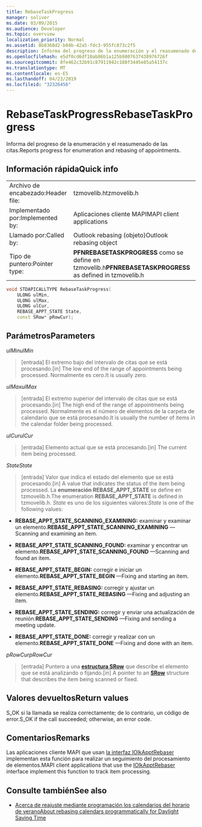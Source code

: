 ```yaml
---
title: RebaseTaskProgress
manager: soliver
ms.date: 03/09/2015
ms.audience: Developer
ms.topic: overview
localization_priority: Normal
ms.assetid: 8b8368d2-b04b-42a5-fdc3-955fc873c2f5
description: Informa del progreso de la enumeración y el reasumenado de las citas.
ms.openlocfilehash: e5df0cd6df10ab86b1a125b9807637438976726f
ms.sourcegitcommit: 8fe462c32b91c87911942c188f3445e85a54137c
ms.translationtype: MT
ms.contentlocale: es-ES
ms.lasthandoff: 04/23/2019
ms.locfileid: "32326456"
---
```

# <a name="rebasetaskprogress"></a><span data-ttu-id="1597a-103">RebaseTaskProgress</span><span class="sxs-lookup"><span data-stu-id="1597a-103">RebaseTaskProgress</span></span>

<span data-ttu-id="1597a-104">Informa del progreso de la enumeración y el reasumenado de las citas.</span><span class="sxs-lookup"><span data-stu-id="1597a-104">Reports progress for enumeration and rebasing of appointments.</span></span>
  
## <a name="quick-info"></a><span data-ttu-id="1597a-105">Información rápida</span><span class="sxs-lookup"><span data-stu-id="1597a-105">Quick info</span></span>

|||
|:-----|:-----|
|<span data-ttu-id="1597a-106">Archivo de encabezado:</span><span class="sxs-lookup"><span data-stu-id="1597a-106">Header file:</span></span>  <br/> |<span data-ttu-id="1597a-107">tzmovelib.h</span><span class="sxs-lookup"><span data-stu-id="1597a-107">tzmovelib.h</span></span>  <br/> |
|<span data-ttu-id="1597a-108">Implementado por:</span><span class="sxs-lookup"><span data-stu-id="1597a-108">Implemented by:</span></span>  <br/> |<span data-ttu-id="1597a-109">Aplicaciones cliente MAPI</span><span class="sxs-lookup"><span data-stu-id="1597a-109">MAPI client applications</span></span>  <br/> |
|<span data-ttu-id="1597a-110">Llamado por:</span><span class="sxs-lookup"><span data-stu-id="1597a-110">Called by:</span></span>  <br/> |<span data-ttu-id="1597a-111">Outlook rebasing (objeto)</span><span class="sxs-lookup"><span data-stu-id="1597a-111">Outlook rebasing object</span></span>  <br/> |
|<span data-ttu-id="1597a-112">Tipo de puntero:</span><span class="sxs-lookup"><span data-stu-id="1597a-112">Pointer type:</span></span>  <br/> |<span data-ttu-id="1597a-113">**PFNREBASETASKPROGRESS** como se define en tzmovelib.h</span><span class="sxs-lookup"><span data-stu-id="1597a-113">**PFNREBASETASKPROGRESS** as defined in tzmovelib.h</span></span>  <br/> |
   
```cpp
void STDAPICALLTYPE RebaseTaskProgress(  
    ULONG ulMin, 
    ULONG ulMax, 
    ULONG ulCur, 
    REBASE_APPT_STATE State, 
    const SRow* pRowCur); 

```

## <a name="parameters"></a><span data-ttu-id="1597a-114">Parámetros</span><span class="sxs-lookup"><span data-stu-id="1597a-114">Parameters</span></span>

<span data-ttu-id="1597a-115">_ulMin_</span><span class="sxs-lookup"><span data-stu-id="1597a-115">_ulMin_</span></span>
  
> <span data-ttu-id="1597a-116">[entrada] El extremo bajo del intervalo de citas que se está procesando.</span><span class="sxs-lookup"><span data-stu-id="1597a-116">[in] The low end of the range of appointments being processed.</span></span> <span data-ttu-id="1597a-117">Normalmente es cero.</span><span class="sxs-lookup"><span data-stu-id="1597a-117">It is usually zero.</span></span>
    
<span data-ttu-id="1597a-118">_ulMax_</span><span class="sxs-lookup"><span data-stu-id="1597a-118">_ulMax_</span></span>
  
> <span data-ttu-id="1597a-119">[entrada] El extremo superior del intervalo de citas que se está procesando.</span><span class="sxs-lookup"><span data-stu-id="1597a-119">[in] The high end of the range of appointments being processed.</span></span> <span data-ttu-id="1597a-120">Normalmente es el número de elementos de la carpeta de calendario que se está procesando.</span><span class="sxs-lookup"><span data-stu-id="1597a-120">It is usually the number of items in the calendar folder being processed.</span></span>
    
<span data-ttu-id="1597a-121">_ulCur_</span><span class="sxs-lookup"><span data-stu-id="1597a-121">_ulCur_</span></span>
  
> <span data-ttu-id="1597a-122">[entrada] Elemento actual que se está procesando.</span><span class="sxs-lookup"><span data-stu-id="1597a-122">[in] The current item being processed.</span></span>
    
<span data-ttu-id="1597a-123">_State_</span><span class="sxs-lookup"><span data-stu-id="1597a-123">_State_</span></span>
  
> <span data-ttu-id="1597a-124">[entrada] Valor que indica el estado del elemento que se está procesando.</span><span class="sxs-lookup"><span data-stu-id="1597a-124">[in] A value that indicates the status of the item being processed.</span></span> <span data-ttu-id="1597a-125">La **enumeración REBASE_APPT_STATE** se define en tzmovelib.h.</span><span class="sxs-lookup"><span data-stu-id="1597a-125">The enumeration **REBASE_APPT_STATE** is defined in tzmovelib.h.</span></span>  <span data-ttu-id="1597a-126">_State_ es uno de los siguientes valores:</span><span class="sxs-lookup"><span data-stu-id="1597a-126">_State_ is one of the following values:</span></span> 
    
   - <span data-ttu-id="1597a-127">**REBASE_APPT_STATE_SCANNING_EXAMINING:** examinar y examinar un elemento.</span><span class="sxs-lookup"><span data-stu-id="1597a-127">**REBASE_APPT_STATE_SCANNING_EXAMINING** —Scanning and examining an item.</span></span> 
    
   - <span data-ttu-id="1597a-128">**REBASE_APPT_STATE_SCANNING_FOUND:** examinar y encontrar un elemento.</span><span class="sxs-lookup"><span data-stu-id="1597a-128">**REBASE_APPT_STATE_SCANNING_FOUND** —Scanning and found an item.</span></span> 
    
   - <span data-ttu-id="1597a-129">**REBASE_APPT_STATE_BEGIN:** corregir e iniciar un elemento.</span><span class="sxs-lookup"><span data-stu-id="1597a-129">**REBASE_APPT_STATE_BEGIN** —Fixing and starting an item.</span></span> 
    
   - <span data-ttu-id="1597a-130">**REBASE_APPT_STATE_REBASING:** corregir y ajustar un elemento.</span><span class="sxs-lookup"><span data-stu-id="1597a-130">**REBASE_APPT_STATE_REBASING** —Fixing and adjusting an item.</span></span> 
    
   - <span data-ttu-id="1597a-131">**REBASE_APPT_STATE_SENDING:** corregir y enviar una actualización de reunión.</span><span class="sxs-lookup"><span data-stu-id="1597a-131">**REBASE_APPT_STATE_SENDING** —Fixing and sending a meeting update.</span></span> 
    
   - <span data-ttu-id="1597a-132">**REBASE_APPT_STATE_DONE:** corregir y realizar con un elemento.</span><span class="sxs-lookup"><span data-stu-id="1597a-132">**REBASE_APPT_STATE_DONE** —Fixing and done with an item.</span></span> 
    
<span data-ttu-id="1597a-133">_pRowCur_</span><span class="sxs-lookup"><span data-stu-id="1597a-133">_pRowCur_</span></span>
  
> <span data-ttu-id="1597a-134">[entrada] Puntero a una **[estructura SRow](https://msdn.microsoft.com/library/369c2d5c-8c2b-4314-9cb2-aaa89580aa2b%28Office.15%29.aspx)** que describe el elemento que se está analizando o fijando.</span><span class="sxs-lookup"><span data-stu-id="1597a-134">[in] A pointer to an **[SRow](https://msdn.microsoft.com/library/369c2d5c-8c2b-4314-9cb2-aaa89580aa2b%28Office.15%29.aspx)** structure that describes the item being scanned or fixed.</span></span> 
    
## <a name="return-values"></a><span data-ttu-id="1597a-135">Valores devueltos</span><span class="sxs-lookup"><span data-stu-id="1597a-135">Return values</span></span>

<span data-ttu-id="1597a-136">S_OK si la llamada se realiza correctamente; de lo contrario, un código de error.</span><span class="sxs-lookup"><span data-stu-id="1597a-136">S_OK if the call succeeded; otherwise, an error code.</span></span>
  
## <a name="remarks"></a><span data-ttu-id="1597a-137">Comentarios</span><span class="sxs-lookup"><span data-stu-id="1597a-137">Remarks</span></span>

<span data-ttu-id="1597a-138">Las aplicaciones cliente MAPI que usan [la interfaz IOlkApptRebaser](iolkapptrebaser.md) implementan esta función para realizar un seguimiento del procesamiento de elementos.</span><span class="sxs-lookup"><span data-stu-id="1597a-138">MAPI client applications that use the [IOlkApptRebaser](iolkapptrebaser.md) interface implement this function to track item processing.</span></span> 
  
## <a name="see-also"></a><span data-ttu-id="1597a-139">Consulte también</span><span class="sxs-lookup"><span data-stu-id="1597a-139">See also</span></span>

- [<span data-ttu-id="1597a-140">Acerca de reajuste mediante programación los calendarios del horario de verano</span><span class="sxs-lookup"><span data-stu-id="1597a-140">About rebasing calendars programmatically for Daylight Saving Time</span></span>](about-rebasing-calendars-programmatically-for-daylight-saving-time.md)

